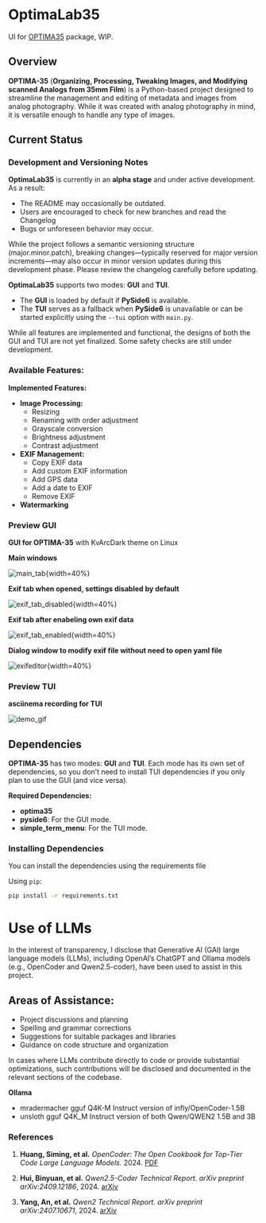 # OptimaLab35
UI for [OPTIMA35](https://gitlab.com/CodeByMrFinchum/optima-35) package, WIP.

## Overview

**OPTIMA-35** (**Organizing, Processing, Tweaking Images, and Modifying scanned Analogs from 35mm Film**) is a Python-based project designed to streamline the management and editing of metadata and images from analog photography. While it was created with analog photography in mind, it is versatile enough to handle any type of images.

## Current Status

### Development and Versioning Notes

**OptimaLab35** is currently in an **alpha stage** and under active development. As a result:
- The README may occasionally be outdated.
- Users are encouraged to check for new branches and read the Changelog
- Bugs or unforeseen behavior may occur.

While the project follows a semantic versioning structure (major.minor.patch), breaking changes—typically reserved for major version increments—may also occur in minor version updates during this development phase. Please review the changelog carefully before updating.

**OptimaLab35** supports two modes: **GUI** and **TUI**.
- The **GUI** is loaded by default if **PySide6** is available.
- The **TUI** serves as a fallback when **PySide6** is unavailable or can be started explicitly using the `--tui` option with `main.py`.

While all features are implemented and functional, the designs of both the GUI and TUI are not yet finalized. Some safety checks are still under development.


### Available Features:

**Implemented Features:**
- **Image Processing:**
  - Resizing
  - Renaming with order adjustment
  - Grayscale conversion
  - Brightness adjustment
  - Contrast adjustment
- **EXIF Management:**
  - Copy EXIF data
  - Add custom EXIF information
  - Add GPS data
  - Add a date to EXIF
  - Remove EXIF
- **Watermarking**


### Preview GUI
**GUI for OPTIMA-35** with KvArcDark theme on Linux

**Main windows**

![main_tab](https://gitlab.com/CodeByMrFinchum/optima-35/-/raw/main/media/main_tab.png){width=40%}

**Exif tab when opened, settings disabled by default**

![exif_tab_disabled](https://gitlab.com/CodeByMrFinchum/optima-35/-/raw/main/media/exif_tab_disabled.png){width=40%}

**Exif tab after enabeling own exif data**

![exif_tab_enabled](https://gitlab.com/CodeByMrFinchum/optima-35/-/raw/main/media/exif_tab_enabled.png){width=40%}

**Dialog window to modify exif file without need to open yaml file**

![exifeditor](https://gitlab.com/CodeByMrFinchum/optima-35/-/raw/main/media/exifeditor.png){width=40%}

### Preview TUI
**asciinema recording for TUI**

![demo_gif](https://gitlab.com/CodeByMrFinchum/optima-35/-/raw/main/media/demo_v041.gif)


## Dependencies

**OPTIMA-35** has two modes: **GUI** and **TUI**. Each mode has its own set of dependencies, so you don’t need to install TUI dependencies if you only plan to use the GUI (and vice versa).

**Required Dependencies:**
- **optima35**
- **pyside6**: For the GUI mode.
- **simple_term_menu**: For the TUI mode.

### Installing Dependencies

You can install the dependencies using the  requirements file

Using `pip`:
```bash
pip install -r requirements.txt
```

# Use of LLMs
In the interest of transparency, I disclose that Generative AI (GAI) large language models (LLMs), including OpenAI’s ChatGPT and Ollama models (e.g., OpenCoder and Qwen2.5-coder), have been used to assist in this project.

## Areas of Assistance:
- Project discussions and planning
- Spelling and grammar corrections
- Suggestions for suitable packages and libraries
- Guidance on code structure and organization

In cases where LLMs contribute directly to code or provide substantial optimizations, such contributions will be disclosed and documented in the relevant sections of the codebase.

**Ollama**
- mradermacher gguf Q4K-M Instruct version of infly/OpenCoder-1.5B
- unsloth gguf Q4K_M Instruct version of both Qwen/QWEN2 1.5B and 3B

### References
1. **Huang, Siming, et al.**
   *OpenCoder: The Open Cookbook for Top-Tier Code Large Language Models.*
   2024. [PDF](https://arxiv.org/pdf/2411.04905)

2. **Hui, Binyuan, et al.**
   *Qwen2.5-Coder Technical Report.*
   *arXiv preprint arXiv:2409.12186*, 2024. [arXiv](https://arxiv.org/abs/2409.12186)

3. **Yang, An, et al.**
   *Qwen2 Technical Report.*
   *arXiv preprint arXiv:2407.10671*, 2024. [arXiv](https://arxiv.org/abs/2407.10671)

